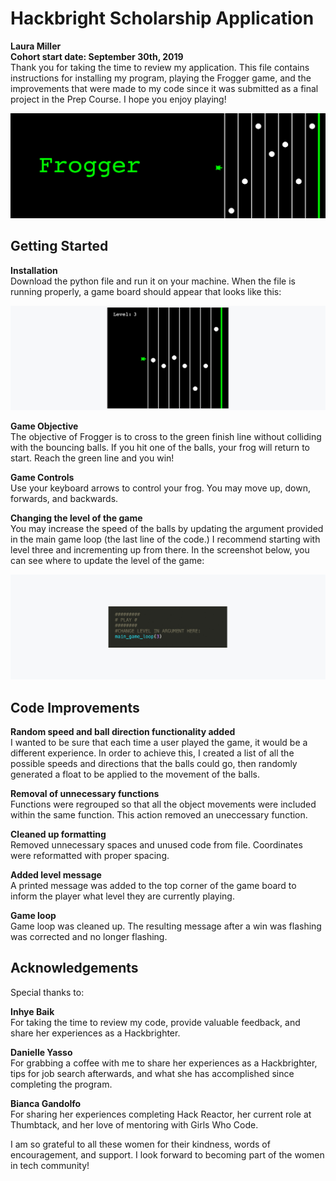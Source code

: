 # Hackbright Scholarship Application 
**Laura Miller**  
**Cohort start date: September 30th, 2019**  
Thank you for taking the time to review my application. This file contains instructions for installing my program, playing the Frogger game, and the improvements that were made to my code since it was submitted as a final project in the Prep Course. I hope you enjoy playing! 

![](images/header-image.jpg)

## Getting Started 

**Installation**  
Download the python file and run it on your machine. When the file is running properly, a game board should appear that looks like this: 

![](images/game-board.png)

**Game Objective**  
The objective of Frogger is to cross to the green finish line without colliding with the bouncing balls. If you hit one of the balls, your frog will return to start. Reach the green line and you win!

**Game Controls**  
Use your keyboard arrows to control your frog. You may move up, down, forwards, and backwards.

**Changing the level of the game**  
You may increase the speed of the balls by updating the argument provided in the main game loop (the last line of the code.) I recommend starting with level three and incrementing up from there. In the screenshot below, you can see where to update the level of the game:

![](images/changing-level.jpg)

## Code Improvements

**Random speed and ball direction functionality added**  
I wanted to be sure that each time a user played the game, it would be a different experience. In order to achieve this, I created a list of all the possible speeds and directions that the balls could go, then randomly generated a float to be applied to the movement of the balls. 

**Removal of unnecessary functions**  
Functions were regrouped so that all the object movements were included within the same function. This action removed an uneccessary function.

**Cleaned up formatting**  
Removed unnecessary spaces and unused code from file. Coordinates were reformatted with proper spacing. 

**Added level message**   
A printed message was added to the top corner of the game board to inform the player what level they are currently playing.

**Game loop**   
Game loop was cleaned up. The resulting message after a win was  flashing was corrected and no longer flashing.


## Acknowledgements 
Special thanks to:  

**Inhye Baik**    
For taking the time to review my code, provide valuable feedback, and share her experiences as a Hackbrighter.  

**Danielle Yasso**   
For grabbing a coffee with me to share her experiences as a Hackbrighter, tips for job search afterwards, and what she has accomplished since completing the program. 

**Bianca Gandolfo**  
For sharing her experiences completing Hack Reactor, her current role at Thumbtack, and her love of mentoring with Girls Who Code. 

I am so grateful to all these women for their kindness, words of encouragement, and support. I look forward to becoming part of the women in tech community!
